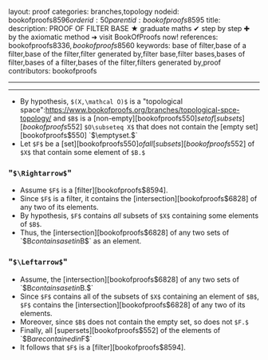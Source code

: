 layout: proof
categories: branches,topology
nodeid: bookofproofs$8596
orderid: 50
parentid: bookofproofs$8595
title: 
description: PROOF OF FILTER BASE ★ graduate maths ✔ step by step ✚ by the axiomatic method ➜ visit BookOfProofs now!
references: bookofproofs$8336,bookofproofs$8560
keywords: base of filter,base of a filter,base of the filter,filter generated by,filter base,filter bases,bases of filter,bases of a filter,bases of the filter,filters generated by,proof
contributors: bookofproofs


---


---

* By hypothesis, `$(X,\mathcal O)$` is a "topological space":https://www.bookofproofs.org/branches/topological-spce-topology/ and `$B$` is a [non-empty][bookofproofs$550] set of [subsets][bookofproofs$552] `$O\subseteq X$` that does not contain the [empty set][bookofproofs$550] `$\emptyset.$` 
* Let `$F$` be a [set][bookofproofs$550] of all [subsets][bookofproofs$552] of `$X$` that contain some element of `$B.$` 

### "`$\Rightarrow$`"

* Assume `$F$` is a [filter][bookofproofs$8594].
* Since `$F$` is a filter, it contains the [intersection][bookofproofs$6828] of any two of its elements.
* By hypothesis, `$F$` contains _all_ subsets of `$X$` containing some elements of `$B$`.
* Thus, the [intersection][bookofproofs$6828] of any two sets of `$B$` contains a set in `$B$` as an element.

### "`$\Leftarrow$`"

* Assume, the [intersection][bookofproofs$6828] of any two sets of `$B$` contains a set in `$B.$`
* Since `$F$` contains all of the subsets of `$X$` containing an element of `$B$`, `$F$` contains the [intersection][bookofproofs$6828] of any two of its elements.
* Moreover, since `$B$` does not contain the empty set, so does not `$F.$`
* Finally, all [supersets][bookofproofs$552] of the elements of `$B$` are contained in `$F$`
* It follows that `$F$` is a [filter][bookofproofs$8594].